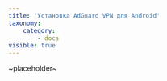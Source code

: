 ```yaml
---
title: 'Установка AdGuard VPN для Android'
taxonomy:
    category:
        - docs
visible: true
---
```


~placeholder~